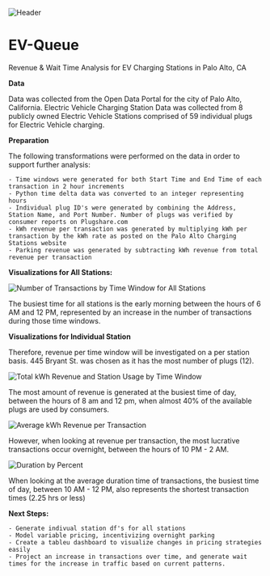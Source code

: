 ![Header](https://github.com/CeliaSagas/Data-Coin/blob/22e52e1de616e88af6ab14222d8782ff1b13464e/coin-spin-4.gif "header" )




# EV-Queue
Revenue & Wait Time Analysis for EV Charging Stations in Palo Alto, CA


**Data**

Data was collected from the Open Data Portal for the city of Palo Alto, California. Electric Vehicle Charging Station Data was collected from 8 publicly owned Electric Vehicle Stations comprised of 59 individual plugs for Electric Vehicle charging.


**Preparation**

The following transformations were performed on the data in order to support further analysis:

    - Time windows were generated for both Start Time and End Time of each transaction in 2 hour increments
    - Python time delta data was converted to an integer representing hours
    - Individual plug ID's were generated by combining the Address, Station Name, and Port Number. Number of plugs was verified by consumer reports on Plugshare.com
    - kWh revenue per transaction was generated by multiplying kWh per transaction by the kWh rate as posted on the Palo Alto Charging Stations website
    - Parking revenue was generated by subtracting kWh revenue from total revenue per transaction


**Visualizations for All Stations:**

![Number of Transactions by Time Window for All Stations](https://github.com/CeliaSagas/Data-Coin/blob/22583032ecc7f28e60e0e58b921188df5765866f/PredvsActual.png)

The busiest time for all stations is the early morning between the hours of 6 AM and 12 PM, represented by an increase in the number of transactions during those time windows.

**Visualizations for Individual Station**

Therefore, revenue per time window will be investigated on a per station basis. 445 Bryant St. was chosen as it has the most number of plugs (12).

![Total kWh Revenue and Station Usage by Time Window](https://github.com/CeliaSagas/Data-Coin/blob/22583032ecc7f28e60e0e58b921188df5765866f/Residual.png)

The most amount of revenue is generated at the busiest time of day, between the hours of 8 am and 12 pm, when almost 40% of the available plugs are used by consumers.

![Average kWh Revenue per Transaction](https://github.com/CeliaSagas/Data-Coin/blob/22583032ecc7f28e60e0e58b921188df5765866f/QQ.png)

However, when looking at revenue per transaction, the most lucrative transactions occur overnight, between the hours of 10 PM - 2 AM.

![Duration by Percent](https://github.com/CeliaSagas/Data-Coin/blob/22583032ecc7f28e60e0e58b921188df5765866f/QQ.png)

When looking at the average duration time of transactions, the busiest time of day, between 10 AM - 12 PM, also represents the shortest transaction times (2.25 hrs or less)


**Next Steps:**

    - Generate indivual station df's for all stations
    - Model variable pricing, incentivizing overnight parking
    - Create a tableu dashboard to visualize changes in pricing strategies easily
    - Project an increase in transactions over time, and generate wait times for the increase in traffic based on current patterns.
